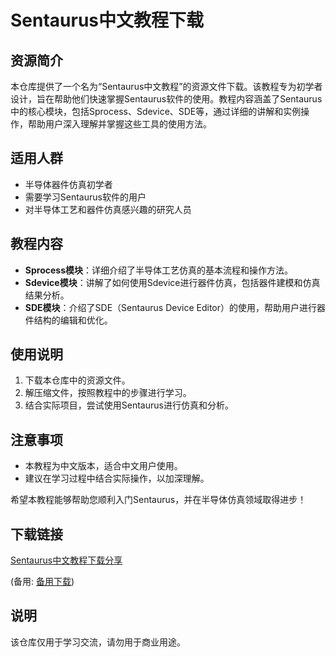 # Sentaurus中文教程下载

## 资源简介

本仓库提供了一个名为“Sentaurus中文教程”的资源文件下载。该教程专为初学者设计，旨在帮助他们快速掌握Sentaurus软件的使用。教程内容涵盖了Sentaurus中的核心模块，包括Sprocess、Sdevice、SDE等，通过详细的讲解和实例操作，帮助用户深入理解并掌握这些工具的使用方法。

## 适用人群

- 半导体器件仿真初学者
- 需要学习Sentaurus软件的用户
- 对半导体工艺和器件仿真感兴趣的研究人员

## 教程内容

- **Sprocess模块**：详细介绍了半导体工艺仿真的基本流程和操作方法。
- **Sdevice模块**：讲解了如何使用Sdevice进行器件仿真，包括器件建模和仿真结果分析。
- **SDE模块**：介绍了SDE（Sentaurus Device Editor）的使用，帮助用户进行器件结构的编辑和优化。

## 使用说明

1. 下载本仓库中的资源文件。
2. 解压缩文件，按照教程中的步骤进行学习。
3. 结合实际项目，尝试使用Sentaurus进行仿真和分析。

## 注意事项

- 本教程为中文版本，适合中文用户使用。
- 建议在学习过程中结合实际操作，以加深理解。

希望本教程能够帮助您顺利入门Sentaurus，并在半导体仿真领域取得进步！

## 下载链接
[Sentaurus中文教程下载分享](https://pan.quark.cn/s/65f3a4c0c70b) 

(备用: [备用下载](https://pan.baidu.com/s/1jNv6vZBhm7twZO2tUg4q9Q?pwd=1234))

## 说明

该仓库仅用于学习交流，请勿用于商业用途。
